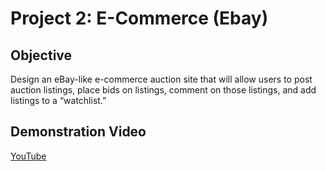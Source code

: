 # Project 2: E-Commerce (Ebay) 

## Objective 
Design an eBay-like e-commerce auction site that will allow users to post auction listings, place bids on listings, comment on those listings, and add listings to a “watchlist.”

## Demonstration Video
[YouTube](https://youtu.be/jqtDNMQY0u0)
